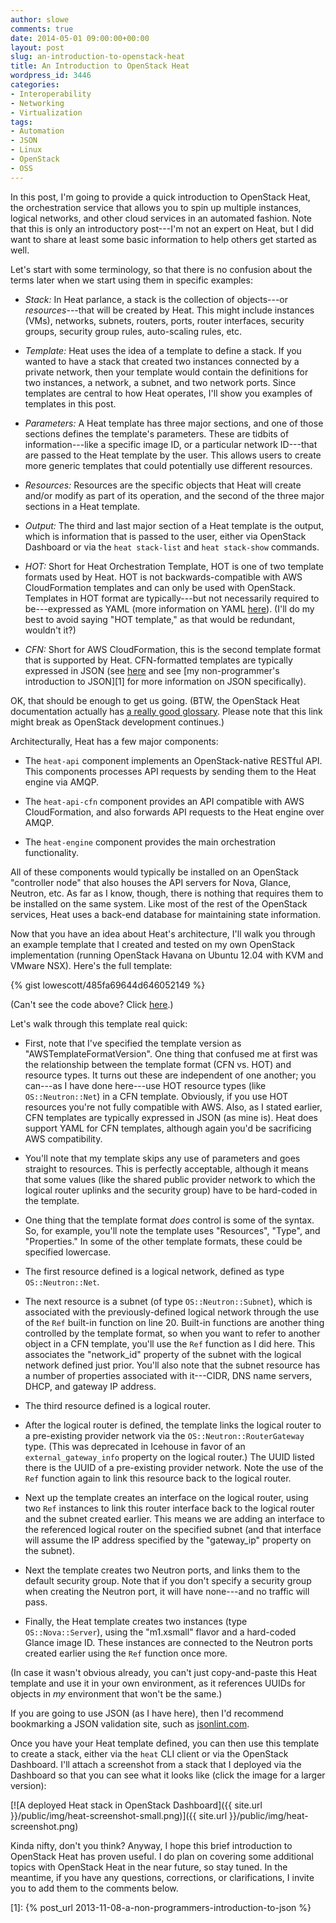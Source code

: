 ```yaml
---
author: slowe
comments: true
date: 2014-05-01 09:00:00+00:00
layout: post
slug: an-introduction-to-openstack-heat
title: An Introduction to OpenStack Heat
wordpress_id: 3446
categories:
- Interoperability
- Networking
- Virtualization
tags:
- Automation
- JSON
- Linux
- OpenStack
- OSS
---
```


In this post, I'm going to provide a quick introduction to OpenStack Heat, the orchestration service that allows you to spin up multiple instances, logical networks, and other cloud services in an automated fashion. Note that this is only an introductory post---I'm not an expert on Heat, but I did want to share at least some basic information to help others get started as well.

Let's start with some terminology, so that there is no confusion about the terms later when we start using them in specific examples:

* _Stack:_ In Heat parlance, a stack is the collection of objects---or _resources_---that will be created by Heat. This might include instances (VMs), networks, subnets, routers, ports, router interfaces, security groups, security group rules, auto-scaling rules, etc.

* _Template:_ Heat uses the idea of a template to define a stack. If you wanted to have a stack that created two instances connected by a private network, then your template would contain the definitions for two instances, a network, a subnet, and two network ports. Since templates are central to how Heat operates, I'll show you examples of templates in this post.

* _Parameters:_ A Heat template has three major sections, and one of those sections defines the template's parameters. These are tidbits of information---like a specific image ID, or a particular network ID---that are passed to the Heat template by the user. This allows users to create more generic templates that could potentially use different resources.

* _Resources:_ Resources are the specific objects that Heat will create and/or modify as part of its operation, and the second of the three major sections in a Heat template.

* _Output:_ The third and last major section of a Heat template is the output, which is information that is passed to the user, either via OpenStack Dashboard or via the `heat stack-list` and `heat stack-show` commands.

* _HOT:_ Short for Heat Orchestration Template, HOT is one of two template formats used by Heat. HOT is not backwards-compatible with AWS CloudFormation templates and can only be used with OpenStack. Templates in HOT format are typically---but not necessarily required to be---expressed as YAML (more information on YAML [here](http://yaml.org)). (I'll do my best to avoid saying "HOT template," as that would be redundant, wouldn't it?)

* _CFN:_ Short for AWS CloudFormation, this is the second template format that is supported by Heat. CFN-formatted templates are typically expressed in JSON (see [here](http://json.org) and see [my non-programmer's introduction to JSON][1] for more information on JSON specifically).

OK, that should be enough to get us going. (BTW, the OpenStack Heat documentation actually has [a really good glossary](http://docs.openstack.org/developer/heat/glossary.html). Please note that this link might break as OpenStack development continues.)

Architecturally, Heat has a few major components:

* The `heat-api` component implements an OpenStack-native RESTful API. This components processes API requests by sending them to the Heat engine via AMQP.

* The `heat-api-cfn` component provides an API compatible with AWS CloudFormation, and also forwards API requests to the Heat engine over AMQP.

* The `heat-engine` component provides the main orchestration functionality.

All of these components would typically be installed on an OpenStack "controller node" that also houses the API servers for Nova, Glance, Neutron, etc. As far as I know, though, there is nothing that requires them to be installed on the same system. Like most of the rest of the OpenStack services, Heat uses a back-end database for maintaining state information.

Now that you have an idea about Heat's architecture, I'll walk you through an example template that I created and tested on my own OpenStack implementation (running OpenStack Havana on Ubuntu 12.04 with KVM and VMware NSX). Here's the full template:

{% gist lowescott/485fa69644d646052149 %}

(Can't see the code above? Click [here](https://gist.github.com/lowescott/485fa69644d646052149).)

Let's walk through this template real quick:

* First, note that I've specified the template version as "AWSTemplateFormatVersion". One thing that confused me at first was the relationship between the template format (CFN vs. HOT) and resource types. It turns out these are independent of one another; you can---as I have done here---use HOT resource types (like `OS::Neutron::Net`) in a CFN template. Obviously, if you use HOT resources you're not fully compatible with AWS. Also, as I stated earlier, CFN templates are typically expressed in JSON (as mine is). Heat does support YAML for CFN templates, although again you'd be sacrificing AWS compatibility.

* You'll note that my template skips any use of parameters and goes straight to resources. This is perfectly acceptable, although it means that some values (like the shared public provider network to which the logical router uplinks and the security group) have to be hard-coded in the template.

* One thing that the template format _does_ control is some of the syntax. So, for example, you'll note the template uses "Resources", "Type", and "Properties." In some of the other template formats, these could be specified lowercase.

* The first resource defined is a logical network, defined as type `OS::Neutron::Net`.

* The next resource is a subnet (of type `OS::Neutron::Subnet`), which is associated with the previously-defined logical network through the use of the `Ref` built-in function on line 20. Built-in functions are another thing controlled by the template format, so when you want to refer to another object in a CFN template, you'll use the `Ref` function as I did here. This associates the "network_id" property of the subnet with the logical network defined just prior. You'll also note that the subnet resource has a number of properties associated with it---CIDR, DNS name servers, DHCP, and gateway IP address.

* The third resource defined is a logical router.

* After the logical router is defined, the template links the logical router to a pre-existing provider network via the `OS::Neutron::RouterGateway` type. (This was deprecated in Icehouse in favor of an `external_gateway_info` property on the logical router.) The UUID listed there is the UUID of a pre-existing provider network. Note the use of the `Ref` function again to link this resource back to the logical router.

* Next up the template creates an interface on the logical router, using two `Ref` instances to link this router interface back to the logical router and the subnet created earlier. This means we are adding an interface to the referenced logical router on the specified subnet (and that interface will assume the IP address specified by the "gateway_ip" property on the subnet).

* Next the template creates two Neutron ports, and links them to the default security group. Note that if you don't specify a security group when creating the Neutron port, it will have none---and no traffic will pass.

* Finally, the Heat template creates two instances (type `OS::Nova::Server`), using the "m1.xsmall" flavor and a hard-coded Glance image ID. These instances are connected to the Neutron ports created earlier using the `Ref` function once more.

(In case it wasn't obvious already, you can't just copy-and-paste this Heat template and use it in your own environment, as it references UUIDs for objects in _my_ environment that won't be the same.)

If you are going to use JSON (as I have here), then I'd recommend bookmarking a JSON validation site, such as [jsonlint.com](http://jsonlint.com).

Once you have your Heat template defined, you can then use this template to create a stack, either via the `heat` CLI client or via the OpenStack Dashboard. I'll attach a screenshot from a stack that I deployed via the Dashboard so that you can see what it looks like (click the image for a larger version):

[![A deployed Heat stack in OpenStack Dashboard]({{ site.url }}/public/img/heat-screenshot-small.png)]({{ site.url }}/public/img/heat-screenshot.png)

Kinda nifty, don't you think? Anyway, I hope this brief introduction to OpenStack Heat has proven useful. I do plan on covering some additional topics with OpenStack Heat in the near future, so stay tuned. In the meantime, if you have any questions, corrections, or clarifications, I invite you to add them to the comments below.

[1]: {% post_url 2013-11-08-a-non-programmers-introduction-to-json %}
